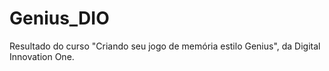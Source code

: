 # Genius_DIO
Resultado do curso "Criando seu jogo de memória estilo Genius", da Digital Innovation One. 
